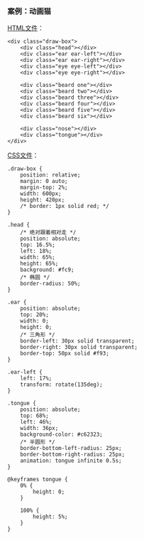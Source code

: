 ### 案例：动画猫 ###

[HTML文件](../CSS_demo/animation-cat.html)：

	<div class="draw-box">
        <div class="head"></div>
        <div class="ear ear-left"></div>
        <div class="ear ear-right"></div>
        <div class="eye eye-left"></div>
        <div class="eye eye-right"></div>

        <div class="beard one"></div>
        <div class="beard two"></div>
        <div class="beard three"></div>
        <div class="beard four"></div>
        <div class="beard five"></div>
        <div class="beard six"></div>

        <div class="nose"></div>
        <div class="tongue"></div>
    </div>

[CSS文件](../CSS_demo/style/animation-cat.css)：

	.draw-box {
	    position: relative;
	    margin: 0 auto;
	    margin-top: 2%;
	    width: 600px;
	    height: 420px;
	    /* border: 1px solid red; */
	}
	
	.head {
	    /* 绝对跟着相对走 */
	    position: absolute;
	    top: 16.5%;
	    left: 18%;
	    width: 65%;
	    height: 65%;
	    background: #fc9;
    	/* 椭圆 */
	    border-radius: 50%;
	}
	
	.ear {
	    position: absolute;
	    top: 20%;
	    width: 0;
	    height: 0;
    	/* 三角形 */
	    border-left: 30px solid transparent;
	    border-right: 30px solid transparent;
	    border-top: 50px solid #f93;
	}
	
	.ear-left {
	    left: 17%;
	    transform: rotate(135deg);
	}

	.tongue {
	    position: absolute;
	    top: 68%;
	    left: 46%;
	    width: 36px;
	    background-color: #c62323;
	    /* 半圆形 */
	    border-bottom-left-radius: 25px;
	    border-bottom-right-radius: 25px;
	    animation: tongue infinite 0.5s;
	}
	
	@keyframes tongue {
	    0% {
	        height: 0;
	    }
	
	    100% {
	        height: 5%;
	    }
	}